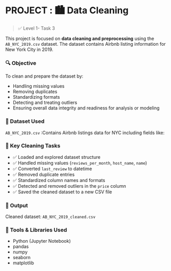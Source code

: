 # PROJECT : 🏙️ Data Cleaning

> ✅ Level 1- Task 3

This project is focused on **data cleaning and preprocessing** using the `AB_NYC_2019.csv` dataset. The dataset contains Airbnb listing information for New York City in 2019.

### 🔍 Objective

To clean and prepare the dataset by:
- Handling missing values
- Removing duplicates
- Standardizing formats
- Detecting and treating outliers
- Ensuring overall data integrity and readiness for analysis or modeling

### 📂 Dataset Used

`AB_NYC_2019.csv` :Contains Airbnb listings data for NYC including fields like:

### 🧹 Key Cleaning Tasks

- ✅ Loaded and explored dataset structure
- ✅ Handled missing values (`reviews_per_month`, `host_name`, `name`)
- ✅ Converted `last_review` to datetime
- ✅ Removed duplicate entries
- ✅ Standardized column names and formats
- ✅ Detected and removed outliers in the `price` column
- ✅ Saved the cleaned dataset to a new CSV file

### 💾 Output

Cleaned dataset: `AB_NYC_2019_cleaned.csv`

### 📒 Tools & Libraries Used

- Python (Jupyter Notebook)
- pandas
- numpy
- seaborn
- matplotlib

